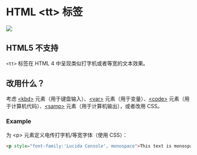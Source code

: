 HTML \<tt> 标签
===

[![](https://shields.io/badge/HTML5-已弃用/过时-yellow?logo=HTML5)](https://caniuse.com/?search=<tt>)

## HTML5 不支持

`<tt>` 标签在 HTML 4 中呈现类似打字机或者等宽的文本效果。

## 改用什么？

考虑 [\<kbd>](./kbd.md) 元素（用于键盘输入）、[\<var>](./var.md) 元素（用于变量）、[\<code>](./code.md) 元素（用于计算机代码）、[\<samp>](./samp.md) 元素（用于计算机输出），或者改用 CSS。

### Example

为 \<p> 元素定义电传打字机/等宽字体（使用 CSS）：

```html idoc:preview:iframe
<p style="font-family:'Lucida Console', monospace">This text is monospace text.</p>
```